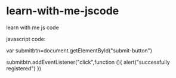# learn-with-me-jscode
learn with me js code

javascript code:

var submitbtn=document.getElementById("submit-button")


 submitbtn.addEventListener("click",function (){
   alert("successfully registered")
})
